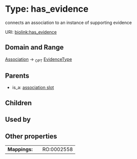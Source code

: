 
# Type: has_evidence


connects an association to an instance of supporting evidence

URI: [biolink:has_evidence](https://w3id.org/biolink/vocab/has_evidence)


## Domain and Range

[Association](Association.md) ->  <sub>OPT</sub> [EvidenceType](EvidenceType.md)

## Parents

 *  is_a: [association slot](association_slot.md)

## Children


## Used by


## Other properties

|  |  |  |
| --- | --- | --- |
| **Mappings:** | | RO:0002558 |

